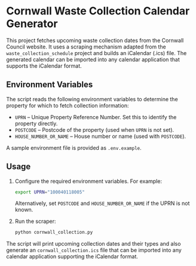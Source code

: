 # Cornwall Waste Collection Calendar Generator

This project fetches upcoming waste collection dates from the Cornwall Council website.
It uses a scraping mechanism adapted from the `waste_collection_schedule` project and builds an iCalendar (.ics) file. The generated calendar can be imported into any calendar application that supports the iCalendar format.

## Environment Variables

The script reads the following environment variables to determine the property for
which to fetch collection information:

- `UPRN` – Unique Property Reference Number. Set this to identify the property directly.
- `POSTCODE` – Postcode of the property (used when `UPRN` is not set).
- `HOUSE_NUMBER_OR_NAME` – House number or name (used with `POSTCODE`).

A sample environment file is provided as `.env.example`.

## Usage

1. Configure the required environment variables. For example:

   ```bash
   export UPRN="100040118005"
   ```

   Alternatively, set `POSTCODE` and `HOUSE_NUMBER_OR_NAME` if the UPRN is not known.

2. Run the scraper:

   ```bash
   python cornwall_collection.py
   ```

The script will print upcoming collection dates and their types and also
generate an `cornwall_collection.ics` file that can be imported into any
calendar application supporting the iCalendar format.
